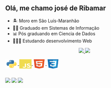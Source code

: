 ## Olá, me chamo josé de Ribamar
- 🏝️ Moro em São Luís-Maranhão
- 👨‍🎓 Graduado em Sistemas de Informação
- 📊 Pós graduando em Ciencia de Dados
- 👨🏻‍💻 Estudando desenvolvimento Web

<div align="center">
  <a href="https://github.com/Ribinha740">
  <img height="150em" src="https://github-readme-stats.vercel.app/api?username=Ribinha740&show_icons=true&theme=darcula&include_all_commits=true&count_private=true"/>
  <img height="150em" src="https://github-readme-stats.vercel.app/api/top-langs/?username=Ribinha740&layout=compact&langs_count=7&theme=darcula"/>
</div>
  
  <div style="display: inline_block"><br>
  <img align="center" alt="Riba-Python" height="30" width="40" src="https://raw.githubusercontent.com/devicons/devicon/master/icons/python/python-original.svg">
  <img align="center" alt="Riba-Js" height="30" width="40" src="https://raw.githubusercontent.com/devicons/devicon/master/icons/javascript/javascript-plain.svg">
  <img align="center" alt="Riba-HTML" height="30" width="40" src="https://raw.githubusercontent.com/devicons/devicon/master/icons/html5/html5-original.svg">
  <img align="center" alt="Riba-CSS" height="30" width="40" src="https://raw.githubusercontent.com/devicons/devicon/master/icons/css3/css3-original.svg">
  
</div>
  
  ##
  
<div>
  <a href="https://www.instagram.com/ribinha_guimaraes/" target="_blank"><img src="https://img.shields.io/badge/-Instagram-%23E4405F?style=for-the-badge&logo=instagram&logoColor=white" target="_blank"></a>
  <a href = "mailto:ribinha740@gmail.com"><img src="https://img.shields.io/badge/Gmail-D14836?style=for-the-badge&logo=gmail&logoColor=white" target="_blank"></a>
  <a href="https://www.linkedin.com/in/jos%C3%A9-de-ribamar-pcd/" target="_blank"><img src="https://img.shields.io/badge/-LinkedIn-%230077B5?style=for-the-badge&logo=linkedin&logoColor=white" target="_blank"></a> 
 </div>

